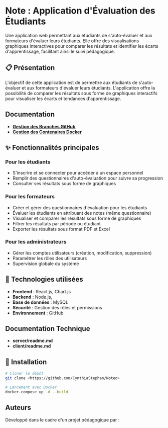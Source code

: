 # Note : Application d'Évaluation des Étudiants

Une application web permettant aux étudiants de s'auto-évaluer et aux formateurs d'évaluer leurs étudiants. Elle offre des visualisations graphiques interactives pour comparer les résultats et identifier les écarts d'apprentissage, facilitant ainsi le suivi pédagogique.

## 📋 Présentation

L'objectif de cette application est de permettre aux étudiants de s'auto-évaluer et aux formateurs d'évaluer leurs étudiants. L'application offre la possibilité de comparer les résultats sous forme de graphiques interactifs pour visualiser les écarts et tendances d'apprentissage.

## Documentation

* **[Gestion des Branches GitHub](./docs/git-guidelines.md)**
* **[Gestion des Contenaires Docker](./docs/docker-guidelines.md)**

## ✨ Fonctionnalités principales

### Pour les étudiants

- S'inscrire et se connecter pour accéder à un espace personnel
- Remplir des questionnaires d'auto-évaluation pour suivre sa progression
- Consulter ses résultats sous forme de graphiques

### Pour les formateurs

- Créer et gérer des questionnaires d'évaluation pour les étudiants
- Évaluer les étudiants en attribuant des notes (même questionnaire)
- Visualiser et comparer les résultats sous forme de graphiques
- Filtrer les résultats par période ou étudiant
- Exporter les résultats sous format PDF et Excel

### Pour les administrateurs

- Gérer les comptes utilisateurs (création, modification, suppression)
- Paramétrer les rôles des utilisateurs
- Supervision globale du système

## 🔧 Technologies utilisées

- **Frontend** : React.js, Chart.js
- **Backend** : Node.js,
- **Base de données** : MySQL
- **Sécurité** : Gestion des rôles et permissions
- **Environnement** : GitHub

## Documentation Technique

- **server/readme.md**
- **client/readme.md**

## 🚀 Installation

```bash
# Cloner le dépôt
git clone <https://github.com/CynthiaStephan/Noteo>

# Lancement avec Docker
docker-compose up -d --build
```

## Auteurs

Développé dans le cadre d'un projet pédagogique par :